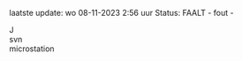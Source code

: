 laatste update: 
wo 08-11-2023  2:56   uur 
Status: FAALT - fout - 
<div class="service R">J</div><div class="service R">svn</div><div class="service Y">microstation</div>